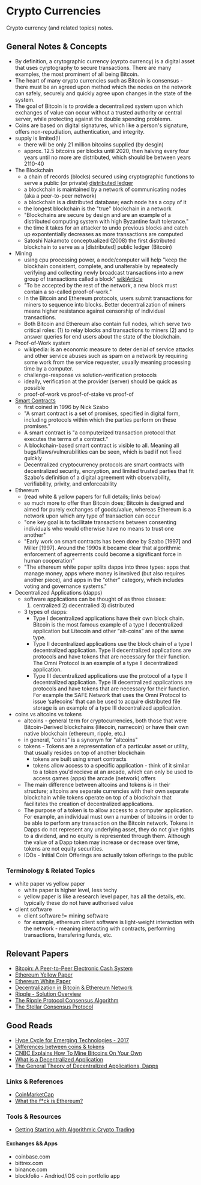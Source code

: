# Crypto Currencies
Crypto currency (and related topics) notes.

## General Notes & Concepts
* By definition, a crytographic currency (cyrpto currency) is a digital asset that
    uses cyrptography to secure transactions. There are many examples, the most
    prominent of all being Bitcoin. 
* The heart of many crypto currencies such as Bitcoin is consensus - there must
    be an agreed upon method which the nodes on the network can safely, securely
    and quickly agree upon changes in the state of the system.
* The goal of Bitcoin is to provide a decentralized system upon which exchanges 
    of value can occur without a trusted authority or central server, while 
    protecting against the double spending problemn. 
* Coins are based on digital signatures, which like a person's signature, offers
    non-repudiation, authentication, and integrity. 
* supply is limited(!)
    * there will be only 21 million bitcoins supplied (by desgin)
    * approx. 12.5 bitcoins per blocks until 2020, then halving every four years
      until no more are distributed, which should be between years 2110-40
* The Blockchain 
    * a chain of records (blocks) secured using cryptographic functions to
      serve a public (or private) [distributed ledger](https://en.wikipedia.org/wiki/Distributed_ledger)
    * a blockchain is maintained by a network of communicating nodes (aka a
      peer-to-peer network)
    * a blockchain is a distributed database; each node has a copy of it
    * the longest blockchain is the "true" blockchain in a network
    * "Blockchains are secure by design and are an example of a distributed
      computing system with high Byzantine fault tolerance."
    * the time it takes for an attacker to undo previous blocks and catch up
      expontentially decreases as more transactions are computed
    * Satoshi Nakamoto conceptualized (2008) the first distributed blockchain
      to serve as a [distributed] public ledger (Bitcoin)
* Mining
    * using cpu processing power, a node/computer will help "keep the blockhain
      consistent, complete, and unalterable by repeatedly verifying and
      collecting newly broadcast transactions into a new group of transactions
      called a block" [wikiArticle](https://en.wikipedia.org/wiki/Bitcoin#Mining)
    * "To be accepted by the rest of the network, a new block must contain a
      so-called proof-of-work."
    * In the Bitcoin and Ethereum protocols, users submit transactions for
      miners to sequence into blocks. Better decentralization of miners means
      higher resistance against censorship of individual transactions.
    * Both Bitcoin and Ethereum also contain full nodes, which serve two
      critical roles: (1) to relay blocks and transactions to miners (2) and
      to answer queries for end users about the state of the blockchain.
* Proof-of-Work system
    * wikipedia: is an economic measure to deter denial of service attacks and
      other service abuses such as spam on a network by requiring some work from
      the service requester, usually meaning processing time by a computer.
    * challenge-response vs solution-verification protocols
    * ideally, verification at the provider (server) should be quick as possible
    * proof-of-work vs proof-of-stake vs proof-of
* [Smart Contracts](https://en.wikipedia.org/wiki/Smart_contract)
    * first coined in 1996 by Nick Szabo
    * "A smart contract is a set of promises, specified in digital form,
      including protocols within which the parties perform on these promises."
    * A smart contract is "a computerized transaction protocol that executes the
      terms of a contract."
    * A blockchain-based smart contract is visible to all. Meaning all
      bugs/flaws/vulnerabilities can be seen, which is bad if not fixed quickly
    * Decentralized cryptocurrency protocols are smart contracts with
      decentralized security, encryption, and limited trusted parties that fit
      Szabo's definition of a digital agreement with observability,
      verifiability, privity, and enforceability
* Ethereum
    * (read white & yellow papers for full details; links below)
    * so much more to offer than Bitcoin does; Bitcoin is designed and aimed for
        purely exchanges of goods/value, whereas Ethereum is a network upon which
        any type of transaction can occur
    * "one key goal is to facilitate transactions between consenting
      individuals who would otherwise have no means to trust one another"
    * "Early work on smart contracts has been done by Szabo [1997] and Miller
        [1997]. Around the 1990s it became clear that algorithmic enforcement of
        agreements could become a significant force in human cooperation"
    * "The ethereum white paper splits dapps into three types: apps that manage
        money, apps where money is involved (but also requires another piece),
        and apps in the “other” category, which includes voting and governance
        systems."
* Decentralized Applications (dapps)
    * software applications can be thought of as three classes:
      1) centralized 2) decentralied 3) distributed
    * 3 types of dapps:
        * Type I decentralized applications have their own block chain. Bitcoin
        is the most famous example of a type I decentralized application but
        Litecoin and other “alt-coins” are of the same type.
        * Type II decentralized applications use the block chain of a type I
        decentralized application. Type II decentralized applications are
        protocols and have tokens that are necessary for their function. The
        Omni Protocol is an example of a type II decentralized application.
        * Type III decentralized applications use the protocol of a type II
        decentralized application. Type III decentralized applications are
        protocols and have tokens that are necessary for their function. For
        example the SAFE Network that uses the Omni Protocol to issue
        ‘safecoins’ that can be used to acquire distributed file storage is
        an example of a type III decentralized application.
* coins vs altcoins vs tokens
    * altcoins - general term for cryptocurrencies, both those that were
      Bitcoin-Derived blockchains (litecoin, namecoin) or have their own native 
      blockchain (ethereum, ripple, etc.)
    * in general, "coins" is a synonym for "altcoins" 
    * tokens - Tokens are a representation of a particular asset or utility,
      that usually resides on top of another blockchain
        * tokens are built using smart contracts
        * tokens allow access to a specific application - think of it similar to
          a token you'd recieve at an arcade, which can only be used to access
          games (apps) the arcade (network) offers
    * The main difference between altcoins and tokens is in their structure;
      altcoins are separate currencies with their own separate blockchain while
      tokens operate on top of a blockchain that facilitates the creation of
      decentralized applications.
    * The purpose of a token is to allow access to a computer application. For
        example, an individual must own a number of bitcoins in order to be able
        to perform any transaction on the Bitcoin network. Tokens in Dapps do
        not represent any underlying asset, they do not give rights to a
        dividend, and no equity is represented through them. Although the value
        of a Dapp token may increase or decrease over time, tokens are not
        equity securities.
    * ICOs - Initial Coin Offerings are actually token offerings to the public

### Terminology & Related Topics
* white paper vs yellow paper
    * white paper is higher level, less techy
    * yellow paper is like a research level paper, has all the details, etc.
      typically these do not have authorised value
* client software
    * client software != mining software
    * for example, ethereum client software is light-weight interaction with the
        network - meaning interacting with contracts, performing transactions,
        transfering funds, etc. 

## Relevant Papers
* [Bitcoin: A Peer-to-Peer Electronic Cash System](https://bitcoin.org/bitcoin.pdf)
* [Ethereum Yellow Paper](http://yellowpaper.io)
* [Ethereum White Paper](https://github.com/ethereum/wiki/wiki/White-Paper#applications)
* [Decentralization in Bitcoin & Ethereum Network](https://arxiv.org/pdf/1801.03998.pdf)
* [Ripple - Solution Overview](https://ripple.com/files/ripple_solutions_guide.pdf)
* [The Ripple Protocol Consensus Algorithm](https://ripple.com/files/ripple_consensus_whitepaper.pdf) 
* [The Stellar Consensus Protocol](https://www.stellar.org/papers/stellar-consensus-protocol.pdf)

## Good Reads
* [Hype Cycle for Emerging Technologies - 2017](https://www.forbes.com/sites/louiscolumbus/2017/08/15/gartners-hype-cycle-for-emerging-technologies-2017-adds-5g-and-deep-learning-for-first-time/#c3bf5c504307)
* [Differences between coins & tokens](https://masterthecrypto.com/differences-between-cryptocurrency-coins-and-tokens/)
* [CNBC Explains How To Mine Bitcoins On Your Own](https://www.cnbc.com/2014/01/23/cnbc-explains-how-to-mine-bitcoins-on-your-own.html)
* [What is a Decentralized Application](https://www.coindesk.com/information/what-is-a-decentralized-application-dapp/)
* [The General Theory of Decentralized Applications, Dapps](https://github.com/DavidJohnstonCEO/DecentralizedApplications)

### Links & References
* [CoinMarketCap](https://coinmarketcap.com/coins/)
* [What the f*ck is Ethereum?](http://whatthefuckisethereum.com)

### Tools & Resources
* [Getting Starting with Algorithmic Crypto Trading](https://jaynagpaul.com/algorithmic-crypto-trading)

#### Exchanges && Apps
* coinbase.com
* bittrex.com
* binance.com
* blockfolio - Andriod/iOS coin portfolio app

